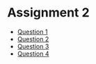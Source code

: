 # Assignment 2
- [Question 1](Assignment2/question1.txt)
- [Question 2](Assignment2/question2.txt)
- [Question 3](Assignment2/question3.txt)
- [Question 4](Assignment2/question4.txt)
